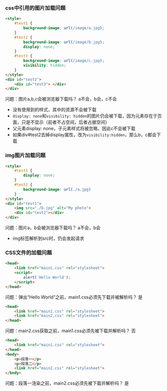 ### css中引用的图片加载问题
```html
<style>
    #test1 {
        background-image: url(/image/a.jpg);
    }   
    #test2 {
        background-image: url(/image/b.jpg);
        display: none;
    } 
    #test3 {
        background-image: url(/image/c.jpg);
        visibility: hidden;
    }
</style>
<div id="test2">
    <div id="test3"> </div>
</div>
```

问题：图片a,b,c会被浏览器下载吗？  a不会，b会，c不会

* 没有使用到的样式，其中的资源不会被下载
* `display: none`和`visibility: hidden`的图片仍会被下载，因为元素存在于页面，只是不显示（前者不占空间，后者占据空间）
* 父元素display: none，子元素样式将被忽略，因此c不会被下载
* 如果div#test2去掉display属性，改为`visibility:hidden`，那么b，c都会下载

### img图片加载问题
```html
<style>
    #test1 {
        display: none;
    }
    #test2 {
        background-image: url(./a.jpg)
    }
</style>
<div id="test1">
    <img src="./b.jpg" alt="My photo">
    <div id="test2"></div>
</div>
```

问题：图片a，b会被浏览器下载吗？  a不会，b会 

* img标签解析到src时，仍会发起请求

### CSS文件的加载问题
```html
<head>
    <link href="main1.css" rel="stylesheet">
    <script>
        alert('Hello World');
    </script>
</head>
```

问题：弹出“Hello World”之前，main1.css必须先下载并被解析吗？ 是

```html
<head>
    <link href="main1.css" rel="stylesheet">
    <link href="main2.css" rel="stylesheet">
</head>
```

问题：main2.css获取之前，main1.css必须先被下载并解析吗？  否

```html
<head>
    <link href="main1.css" rel="stylesheet">
</head>
<body>
    <p>段落一</p>
    <p>段落二</p>
    <link href="main2.css" rel="stylesheet">
</body>
```

问题：段落一渲染之前，main2.css必须先被下载并解析吗？ 是

